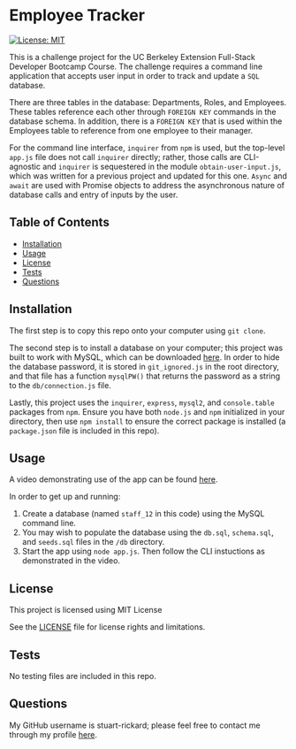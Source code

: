 # Employee Tracker

[![License: MIT](https://img.shields.io/badge/License-MIT-yellow.svg)](https://opensource.org/licenses/MIT)

This is a challenge project for the UC Berkeley Extension Full-Stack Developer Bootcamp Course. The challenge requires a command line application that accepts user input in order to track and update a `SQL` database.

There are three tables in the database: Departments, Roles, and Employees. These tables reference each other through `FOREIGN KEY` commands in the database schema. In addition, there is a `FOREIGN KEY` that is used within the Employees table to reference from one employee to their manager.

For the command line interface, `inquirer` from `npm` is used, but the top-level `app.js` file does not call `inquirer` directly; rather, those calls are CLI-agnostic and `inquirer` is sequestered in the module `obtain-user-input.js`, which was written for a previous project and updated for this one. `Async` and `await` are used with Promise objects to address the asynchronous nature of database calls and entry of inputs by the user.

## Table of Contents

- [Installation](#installation)
- [Usage](#usage)
- [License](#license)
- [Tests](#tests)
- [Questions](#questions)

## Installation

The first step is to copy this repo onto your computer using `git clone`.

The second step is to install a database on your computer; this project was built to work with MySQL, which can be downloaded [here](https://dev.mysql.com/downloads/installer/). In order to hide the database password, it is stored in `git_ignored.js` in the root directory, and that file has a function `mysqlPW()` that returns the password as a string to the `db/connection.js` file.

Lastly, this project uses the `inquirer`, `express`, `mysql2`, and `console.table` packages from `npm`. Ensure you have both `node.js` and `npm` initialized in your directory, then use `npm install` to ensure the correct package is installed (a `package.json` file is included in this repo).

## Usage

A video demonstrating use of the app can be found [here](https://drive.google.com/file/d/1HgZiis7hH-S0LFJqw222b6O25tvd9deN/view?usp=sharing).

In order to get up and running:

1. Create a database (named `staff_12` in this code) using the MySQL command line.
2. You may wish to populate the database using the `db.sql`, `schema.sql`, and `seeds.sql` files in the `/db` directory.
3. Start the app using `node app.js`. Then follow the CLI instuctions as demonstrated in the video.

## License

This project is licensed using MIT License

See the [LICENSE](./LICENSE) file for license rights and limitations.

## Tests

No testing files are included in this repo.

## Questions

My GitHub username is stuart-rickard; please feel free to contact me through my profile [here](https://github.com/stuart-rickard).
